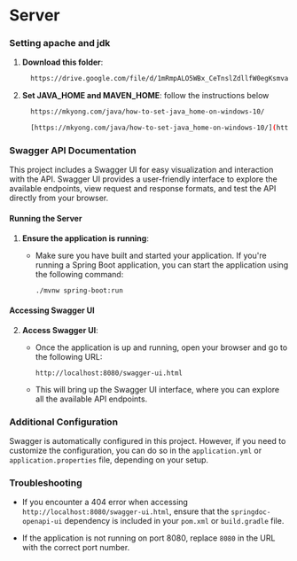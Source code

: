 # Server

### Setting apache and jdk
1. **Download this folder**:
   ```bash
     https://drive.google.com/file/d/1mRmpALO5WBx_CeTnslZdllfW0egKsmva/view?usp=drive_link
   ```
2. **Set JAVA_HOME and MAVEN_HOME**:
   follow the instructions below
   ```bash
     https://mkyong.com/java/how-to-set-java_home-on-windows-10/
   ```
   ```bash
     [https://mkyong.com/java/how-to-set-java_home-on-windows-10/](https://mkyong.com/maven/how-to-install-maven-in-windows/)
   ```
### Swagger API Documentation

This project includes a Swagger UI for easy visualization and interaction with the API. Swagger UI provides a user-friendly interface to explore the available endpoints, view request and response formats, and test the API directly from your browser.

#### Running the Server

1. **Ensure the application is running**:
   - Make sure you have built and started your application. If you're running a Spring Boot application, you can start the application using the following command:

     ```bash
     ./mvnw spring-boot:run
     ```

#### Accessing Swagger UI

2. **Access Swagger UI**:
   - Once the application is up and running, open your browser and go to the following URL:

     ```
     http://localhost:8080/swagger-ui.html
     ```

   - This will bring up the Swagger UI interface, where you can explore all the available API endpoints.

### Additional Configuration

Swagger is automatically configured in this project. However, if you need to customize the configuration, you can do so in the `application.yml` or `application.properties` file, depending on your setup.

### Troubleshooting

- If you encounter a 404 error when accessing `http://localhost:8080/swagger-ui.html`, ensure that the `springdoc-openapi-ui` dependency is included in your `pom.xml` or `build.gradle` file.

- If the application is not running on port 8080, replace `8080` in the URL with the correct port number.

